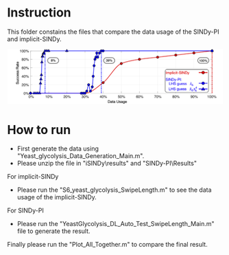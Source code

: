 ﻿# Instruction

This folder constains the files that compare the data usage of the SINDy-PI and implicit-SINDy. 

![](Images/DataLength.jpg)

# How to run
* First generate the data using "Yeast_glycolysis_Data_Generation_Main.m".
* Please unzip the file in "iSINDy\results" and "SINDy-PI\Results"

For implicit-SINDy
* Please run the "S6_yeast_glycolysis_SwipeLength.m" to see the data usage of the implicit-SINDy.

For SINDy-PI
* Please run the "YeastGlycolysis_DL_Auto_Test_SwipeLength_Main.m" file to generate the result.

Finally please run the "Plot_All_Together.m" to compare the final result.
